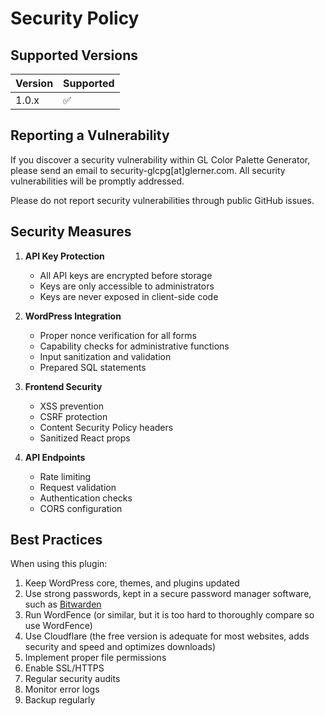 # Security Policy

## Supported Versions

| Version | Supported          |
| ------- | ------------------ |
| 1.0.x   | :white_check_mark: |

## Reporting a Vulnerability

If you discover a security vulnerability within GL Color Palette Generator, please send an email to security-glcpg[at]glerner.com. All security vulnerabilities will be promptly addressed.

Please do not report security vulnerabilities through public GitHub issues.

## Security Measures

1. **API Key Protection**
   - All API keys are encrypted before storage
   - Keys are only accessible to administrators
   - Keys are never exposed in client-side code

2. **WordPress Integration**
   - Proper nonce verification for all forms
   - Capability checks for administrative functions
   - Input sanitization and validation
   - Prepared SQL statements

3. **Frontend Security**
   - XSS prevention
   - CSRF protection
   - Content Security Policy headers
   - Sanitized React props

4. **API Endpoints**
   - Rate limiting
   - Request validation
   - Authentication checks
   - CORS configuration

## Best Practices

When using this plugin:

1. Keep WordPress core, themes, and plugins updated
2. Use strong passwords, kept in a secure password manager software, such as [Bitwarden](https://bitwarden.com/)
3. Run WordFence (or similar, but it is too hard to thoroughly compare so use WordFence)
4. Use Cloudflare (the free version is adequate for most websites, adds security and speed and optimizes downloads)
5. Implement proper file permissions
6. Enable SSL/HTTPS
7. Regular security audits
8. Monitor error logs
9. Backup regularly
